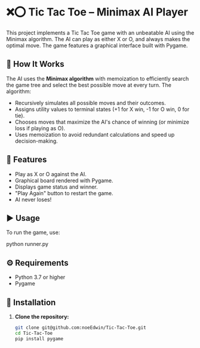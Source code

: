 # ❌⭕ Tic Tac Toe – Minimax AI Player

This project implements a Tic Tac Toe game with an unbeatable AI using the Minimax algorithm. The AI can play as either X or O, and always makes the optimal move. The game features a graphical interface built with Pygame.

## 🧠 How It Works

The AI uses the **Minimax algorithm** with memoization to efficiently search the game tree and select the best possible move at every turn. The algorithm:

- Recursively simulates all possible moves and their outcomes.
- Assigns utility values to terminal states (+1 for X win, -1 for O win, 0 for tie).
- Chooses moves that maximize the AI's chance of winning (or minimize loss if playing as O).
- Uses memoization to avoid redundant calculations and speed up decision-making.

## 📂 Features

- Play as X or O against the AI.
- Graphical board rendered with Pygame.
- Displays game status and winner.
- "Play Again" button to restart the game.
- AI never loses!

## ▶️ Usage

To run the game, use:

python runner.py

## ⚙️ Requirements

- Python 3.7 or higher
- Pygame

## 💾 Installation

1. **Clone the repository:**
   ```bash
   git clone git@github.com:noeEdwin/Tic-Tac-Toe.git
   cd Tic-Tac-Toe
   pip install pygame
